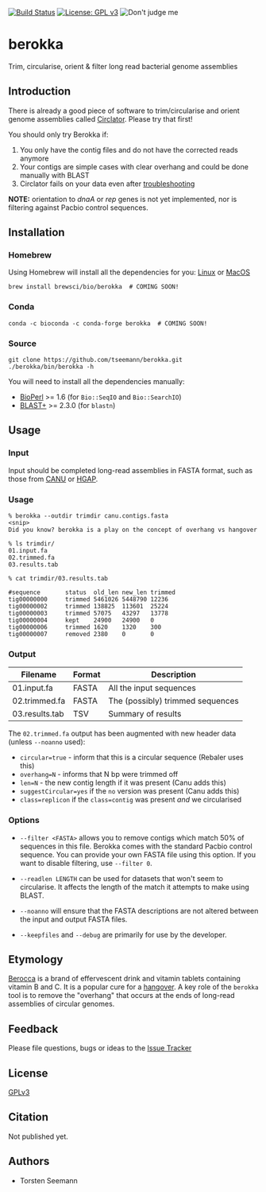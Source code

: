 [![Build Status](https://travis-ci.org/tseemann/berokka.svg?branch=master)](https://travis-ci.org/tseemann/berokka)
[![License: GPL v3](https://img.shields.io/badge/License-GPL%20v3-blue.svg)](https://www.gnu.org/licenses/gpl-3.0)
![Don't judge me](https://img.shields.io/badge/Language-Perl_5-steelblue.svg)

# berokka
Trim, circularise, orient & filter long read bacterial genome assemblies

## Introduction

There is already a good piece of software to trim/circularise and orient
genome assemblies called [Circlator](https://sanger-pathogens.github.io/circlator/).
Please try that first!

You should only try Berokka if:

1. You only have the contig files and do not have the corrected reads anymore
2. Your contigs are simple cases with clear overhang and could be done manually with BLAST
3. Circlator fails on your data even after [troubleshooting](https://github.com/sanger-pathogens/circlator/wiki/Troubleshooting)

**NOTE:** orientation to *dnaA* or *rep* genes is not yet implemented,
nor is filtering against Pacbio control sequences.

## Installation

### Homebrew
Using Homebrew will install all the dependencies for you:
[Linux](http://linuxbrew.sh) or [MacOS](http://brew.sh)
```
brew install brewsci/bio/berokka  # COMING SOON!
```

### Conda
```
conda -c bioconda -c conda-forge berokka  # COMING SOON!
```

### Source
```
git clone https://github.com/tseemann/berokka.git
./berokka/bin/berokka -h
```
You will need to install all the dependencies manually:
* [BioPerl](http://bioperl.org/) >= 1.6 (for `Bio::SeqIO` and `Bio::SearchIO`)
* [BLAST+](ftp://ftp.ncbi.nlm.nih.gov/blast/executables/blast+/LATEST/) >= 2.3.0 (for `blastn`)

## Usage

### Input

Input should be completed long-read assemblies in FASTA format, such as those from
[CANU](https://github.com/marbl/canu)
or
[HGAP](https://github.com/PacificBiosciences/Bioinformatics-Training/wiki/HGAP-in-SMRT-Analysis).

### Usage

```
% berokka --outdir trimdir canu.contigs.fasta
<snip>
Did you know? berokka is a play on the concept of overhang vs hangover

% ls trimdir/
01.input.fa
02.trimmed.fa
03.results.tab

% cat trimdir/03.results.tab

#sequence       status  old_len new_len trimmed
tig00000000     trimmed 5461026 5448790 12236
tig00000002     trimmed 138825  113601  25224
tig00000003     trimmed 57075   43297   13778
tig00000004     kept    24900   24900   0
tig00000006     trimmed 1620    1320    300
tig00000007     removed 2380    0       0
```

### Output

Filename | Format | Description
---------|--------|--------------
01.input.fa | FASTA | All the input sequences
02.trimmed.fa | FASTA | The (possibly) trimmed sequences
03.results.tab | TSV | Summary of results

The `02.trimmed.fa` output has been augmented with new header data (unless `--noanno` used):
* `circular=true` - inform that this is a circular sequence (Rebaler uses this)
* `overhang=N` - informs that N bp were trimmed off
* `len=N` - the new contig length if it was present (Canu adds this)
* `suggestCircular=yes` if the `no` version was present (Canu adds this)
* `class=replicon` if the `class=contig` was present *and* we circularised

### Options

* `--filter <FASTA>` allows you to remove contigs which match 50% of sequences in this file.
Berokka comes with the standard Pacbio control sequence. You can provide your own FASTA file
using this option. If you want to disable filtering, use `--filter 0`.

* `--readlen LENGTH` can be used for datasets that won't seem to circularise. 
It affects the length of the match it attempts to make using BLAST.

* `--noanno` will ensure that the FASTA descriptions are not altered between the input
and output FASTA files.

* `--keepfiles` and `--debug` are primarily for use by the developer.

## Etymology

[Berocca](https://en.wikipedia.org/wiki/Berocca) is a brand of effervescent drink and vitamin tablets containing vitamin B and C.
It is a popular cure for a [hangover](https://en.wikipedia.org/wiki/Hangover). A key role of the `berokka` tool is to remove the
"overhang" that occurs at the ends of long-read assemblies of circular genomes.

## Feedback

Please file questions, bugs or ideas to the [Issue Tracker](https://github.com/tseemann/berokka/issues)

## License

[GPLv3](https://raw.githubusercontent.com/tseemann/berokka/master/LICENSE)

## Citation

Not published yet.

## Authors

* Torsten Seemann
